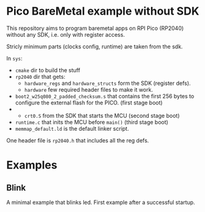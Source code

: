 # Pico BareMetal example without SDK

This repository aims to program baremetal apps on RPI Pico (RP2040) without any SDK, i.e. only with register access.

Stricly minimum parts (clocks config, runtime) are taken from the sdk.

In `sys`:
 * `cmake` dir to build the stuff
 * `rp2040` dir that gets:
	 * `hardware_regs` and `hardware_structs` form the SDK (register defs).
	 * `hardware` few required header files to make it work. 
 * `boot2_w25q080_2_padded_checksum.s` that contains the first 256 bytes to configure the external flash for the PICO. (first stage boot)
 * * `crt0.S` from the SDK that starts the MCU (second stage boot)
 * `runtime.c` that inits the MCU before `main()` (third stage boot)
 * `memmap_default.ld` is the default linker script.

One header file is `rp2040.h` that includes all the reg defs.
# Examples
## Blink
A minimal example that blinks led. First example after a successful startup.
